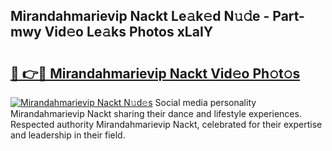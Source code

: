 ## Mirandahmarievip Nackt Le𝚊k𝚎d N𝚞𝚍e - Part-mwy Vid𝚎o Le𝚊ks Photos xLaIY

# <h2><a href="http://fb3my3u.evod.top/?m=Mirandahmarievip+Nackt">🔗 👉🔴 Mirandahmarievip Nackt Vid𝚎o Ph𝚘t𝚘s</a></h2>

[![Mirandahmarievip Nackt N𝚞d𝚎s](https://i.imgur.com/8V9OHl7.gif)](http://fb3my3u.evod.top/?m=Mirandahmarievip+Nackt)
Social media personality Mirandahmarievip Nackt sharing their dance and lifestyle experiences. Respected authority Mirandahmarievip Nackt, celebrated for their expertise and leadership in their field. 
